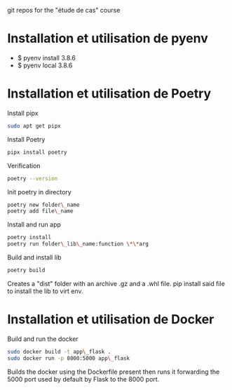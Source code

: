 git repos for the "étude de cas" course

# Installation et utilisation de pyenv

- $ pyenv install 3.8.6
- $ pyenv local 3.8.6


# Installation et utilisation de Poetry

Install pipx
```bash
sudo apt get pipx
```

Install Poetry 
```bash
pipx install poetry
```

Verification
```bash
poetry --version
```

Init poetry in directory
```bash
poetry new folder\_name
poetry add file\_name
```

Install and run app
```bash
poetry install
poetry run folder\_lib\_name:function \*\*arg
```

Build and install lib
```bash
poetry build
```
Creates a "dist" folder with an archive .gz and a .whl file. pip install said file to install the lib to virt env.



# Installation et utilisation de Docker





Build and run the docker
```bash
sudo docker build -t app\_flask .
sudo docker run -p 8000:5000 app\_flask
```

Builds the docker using the Dockerfile present then runs it forwarding the 5000 port used by default by Flask to the 8000 port.
